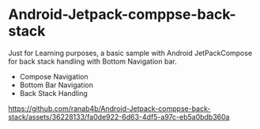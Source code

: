 # Android-Jetpack-comppse-back-stack
Just for Learning purposes, a basic sample with Android JetPackCompose for back stack handling with Bottom Navigation bar.
- Compose Navigation
- Bottom Bar Navigation
- Back Stack Handling 

https://github.com/ranab4b/Android-Jetpack-comppse-back-stack/assets/36228133/fa0de922-6d63-4df5-a97c-eb5a0bdb360a

